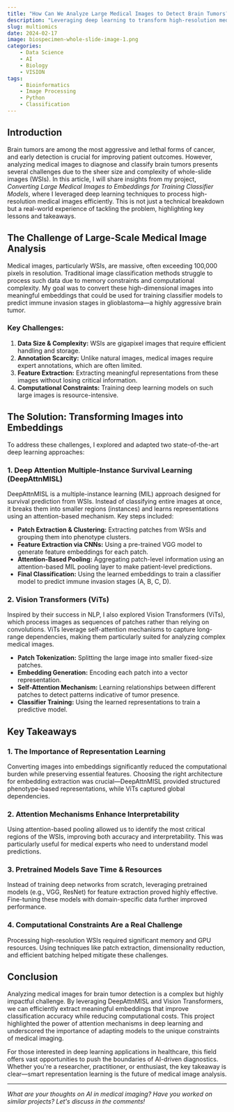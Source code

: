 ```yaml
---
title: "How Can We Analyze Large Medical Images to Detect Brain Tumors? A Practical Guide"
description: "Leveraging deep learning to transform high-resolution medical images into actionable insights for brain tumor detection."
slug: multiomics
date: 2024-02-17
image: biospecimen-whole-slide-image-1.png
categories:
    - Data Science
    - AI
    - Biology
    - VISION
tags:
    - Bioinformatics
    - Image Processing
    - Python
    - Classification
---
```



## Introduction

Brain tumors are among the most aggressive and lethal forms of cancer, and early detection is crucial for improving patient outcomes. However, analyzing medical images to diagnose and classify brain tumors presents several challenges due to the sheer size and complexity of whole-slide images (WSIs). In this article, I will share insights from my project, *Converting Large Medical Images to Embeddings for Training Classifier Models*, where I leveraged deep learning techniques to process high-resolution medical images efficiently. This is not just a technical breakdown but a real-world experience of tackling the problem, highlighting key lessons and takeaways.

## The Challenge of Large-Scale Medical Image Analysis

Medical images, particularly WSIs, are massive, often exceeding 100,000 pixels in resolution. Traditional image classification methods struggle to process such data due to memory constraints and computational complexity. My goal was to convert these high-dimensional images into meaningful embeddings that could be used for training classifier models to predict immune invasion stages in glioblastoma—a highly aggressive brain tumor.

### Key Challenges:
1. **Data Size & Complexity:** WSIs are gigapixel images that require efficient handling and storage.
2. **Annotation Scarcity:** Unlike natural images, medical images require expert annotations, which are often limited.
3. **Feature Extraction:** Extracting meaningful representations from these images without losing critical information.
4. **Computational Constraints:** Training deep learning models on such large images is resource-intensive.

## The Solution: Transforming Images into Embeddings

To address these challenges, I explored and adapted two state-of-the-art deep learning approaches:

### **1. Deep Attention Multiple-Instance Survival Learning (DeepAttnMISL)**
DeepAttnMISL is a multiple-instance learning (MIL) approach designed for survival prediction from WSIs. Instead of classifying entire images at once, it breaks them into smaller regions (instances) and learns representations using an attention-based mechanism. Key steps included:
- **Patch Extraction & Clustering:** Extracting patches from WSIs and grouping them into phenotype clusters.
- **Feature Extraction via CNNs:** Using a pre-trained VGG model to generate feature embeddings for each patch.
- **Attention-Based Pooling:** Aggregating patch-level information using an attention-based MIL pooling layer to make patient-level predictions.
- **Final Classification:** Using the learned embeddings to train a classifier model to predict immune invasion stages (A, B, C, D).

### **2. Vision Transformers (ViTs)**
Inspired by their success in NLP, I also explored Vision Transformers (ViTs), which process images as sequences of patches rather than relying on convolutions. ViTs leverage self-attention mechanisms to capture long-range dependencies, making them particularly suited for analyzing complex medical images.
- **Patch Tokenization:** Splitting the large image into smaller fixed-size patches.
- **Embedding Generation:** Encoding each patch into a vector representation.
- **Self-Attention Mechanism:** Learning relationships between different patches to detect patterns indicative of tumor presence.
- **Classifier Training:** Using the learned representations to train a predictive model.

## Key Takeaways

### **1. The Importance of Representation Learning**
Converting images into embeddings significantly reduced the computational burden while preserving essential features. Choosing the right architecture for embedding extraction was crucial—DeepAttnMISL provided structured phenotype-based representations, while ViTs captured global dependencies.

### **2. Attention Mechanisms Enhance Interpretability**
Using attention-based pooling allowed us to identify the most critical regions of the WSIs, improving both accuracy and interpretability. This was particularly useful for medical experts who need to understand model predictions.

### **3. Pretrained Models Save Time & Resources**
Instead of training deep networks from scratch, leveraging pretrained models (e.g., VGG, ResNet) for feature extraction proved highly effective. Fine-tuning these models with domain-specific data further improved performance.

### **4. Computational Constraints Are a Real Challenge**
Processing high-resolution WSIs required significant memory and GPU resources. Using techniques like patch extraction, dimensionality reduction, and efficient batching helped mitigate these challenges.

## Conclusion

Analyzing medical images for brain tumor detection is a complex but highly impactful challenge. By leveraging DeepAttnMISL and Vision Transformers, we can efficiently extract meaningful embeddings that improve classification accuracy while reducing computational costs. This project highlighted the power of attention mechanisms in deep learning and underscored the importance of adapting models to the unique constraints of medical imaging.

For those interested in deep learning applications in healthcare, this field offers vast opportunities to push the boundaries of AI-driven diagnostics. Whether you're a researcher, practitioner, or enthusiast, the key takeaway is clear—smart representation learning is the future of medical image analysis.

---

*What are your thoughts on AI in medical imaging? Have you worked on similar projects? Let's discuss in the comments!*